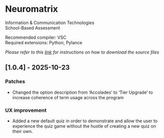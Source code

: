 # Neuromatrix 
Information & Communication Technologies  
School-Based Assessment   


Recommended compiler: VSC  
Required extensions: Python, Pylance  

*Please refer to this [link](https://docs.github.com/en/get-started/start-your-journey/downloading-files-from-github#downloading-a-repositorys-files) for instructions on how to download the source files*  

## [1.0.4] - 2025-10-23
### Patches
- Changed the option description from ‘Accolades’ to ‘Tier Upgrade’ to increase coherence of term usage across the program

### UX improvement
- Added a new default quiz in order to demonstrate and allow the user to experience the quiz game without the hustle of creating a new quiz on their own.